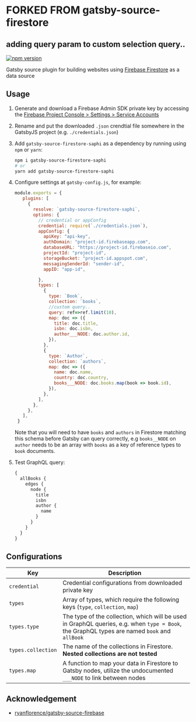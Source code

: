 # FORKED FROM gatsby-source-firestore 
## adding query param to custom selection query..
[![npm version](https://badge.fury.io/js/gatsby-source-firestore.svg)](https://badge.fury.io/js/gatsby-source-firestore)

Gatsby source plugin for building websites using
[Firebase Firestore](https://firebase.google.com/products/firestore)
as a data source

## Usage

1. Generate and download a Firebase Admin SDK private key by accessing the
   [Firebase Project Console > Settings > Service Accounts](https://console.firebase.google.com/project/_/settings/serviceaccounts/adminsdk)

2. Rename and put the downloaded `.json` crendtial file somewhere in the
   GatsbyJS project (e.g. `./credentials.json`)

3. Add `gatsby-source-firestore-saphi` as a dependency by running using `npm` or `yarn`:

   ```sh
   npm i gatsby-source-firestore-saphi
   # or
   yarn add gatsby-source-firestore-saphi
   ```

4. Configure settings at `gatsby-config.js`, for example:

   ```js
   module.exports = {
      plugins: [
        {
          resolve: `gatsby-source-firestore-saphi`,
          options: {
            // credential or appConfig
            credential: require(`./credentials.json`),
            appConfig: {
              apiKey: "api-key",
              authDomain: "project-id.firebaseapp.com",
              databaseURL: "https://project-id.firebaseio.com",
              projectId: "project-id",
              storageBucket: "project-id.appspot.com",
              messagingSenderId: "sender-id",
              appID: "app-id",

            },
            types: [
              {
                type: `Book`,
                collection: `books`,
                //custom query..
                query: ref=>ref.limit(10),
                map: doc => ({
                  title: doc.title,
                  isbn: doc.isbn,
                  author___NODE: doc.author.id,
                }),
              },
              {
                type: `Author`,
                collection: `authors`,
                map: doc => ({
                  name: doc.name,
                  country: doc.country,
                  books___NODE: doc.books.map(book => book.id),
                }),
              },
            ],
          },
        },
      ],
    }
   ```

   Note that you will need to have `books` and `authors` in Firestore matching
   this schema before Gatsby can query correctly, e.g `books__NODE` on `author`
   needs to be an array with `books` as a key of reference types to `book`
   documents.

5. Test GraphQL query:

    ```graphql
    {
      allBooks {
        edges {
          node {
            title
            isbn
            author {
              name
            }
          }
        }
      }
    }
    ```

## Configurations

| Key                | Description                                                                                                                                  |
| ------------------ | -------------------------------------------------------------------------------------------------------------------------------------------- |
| `credential`       | Credential configurations from downloaded private key                                                                                        |
| `types`            | Array of types, which require the following keys (`type`, `collection`, `map`)                                                               |
| `types.type`       | The type of the collection, which will be used in GraphQL queries, e.g. when `type = Book`, the GraphQL types are named `book` and `allBook` |
| `types.collection` | The name of the collections in Firestore. **Nested collections are not tested**                                                              |
| `types.map`        | A function to map your data in Firestore to Gatsby nodes, utilize the undocumented `___NODE` to link between nodes                           |



## Acknowledgement

- [ryanflorence/gatsby-source-firebase](https://github.com/ryanflorence/gatsby-source-firebase)

